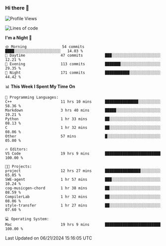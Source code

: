 ### Hi there 👋

<!--
**ALiersEL/ALiersEL** is a ✨ _special_ ✨ repository because its `README.md` (this file) appears on your GitHub profile.

Here are some ideas to get you started:

- 🔭 I’m currently working on ...
- 🌱 I’m currently learning ...
- 👯 I’m looking to collaborate on ...
- 🤔 I’m looking for help with ...
- 💬 Ask me about ...
- 📫 How to reach me: ...
- 😄 Pronouns: ...
- ⚡ Fun fact: ...
-->

<!--START_SECTION:waka-->
![Profile Views](http://img.shields.io/badge/Profile%20Views-0-blue)

![Lines of code](https://img.shields.io/badge/From%20Hello%20World%20I%27ve%20Written-9.8%20million%20lines%20of%20code-blue)

**I'm a Night 🦉** 

```text
🌞 Morning                54 commits          ████░░░░░░░░░░░░░░░░░░░░░   14.03 % 
🌆 Daytime                47 commits          ███░░░░░░░░░░░░░░░░░░░░░░   12.21 % 
🌃 Evening                113 commits         ███████░░░░░░░░░░░░░░░░░░   29.35 % 
🌙 Night                  171 commits         ███████████░░░░░░░░░░░░░░   44.42 % 
```


📊 **This Week I Spent My Time On** 

```text
💬 Programming Languages: 
C++                      11 hrs 10 mins      ███████████████░░░░░░░░░░   58.36 % 
Markdown                 3 hrs 40 mins       █████░░░░░░░░░░░░░░░░░░░░   19.21 % 
Python                   1 hr 33 mins        ██░░░░░░░░░░░░░░░░░░░░░░░   08.13 % 
C                        1 hr 32 mins        ██░░░░░░░░░░░░░░░░░░░░░░░   08.06 % 
Other                    57 mins             █░░░░░░░░░░░░░░░░░░░░░░░░   05.00 % 

🔥 Editors: 
VS Code                  19 hrs 9 mins       █████████████████████████   100.00 % 

🐱‍💻 Projects: 
project                  12 hrs 27 mins      ████████████████░░░░░░░░░   65.05 % 
SWE-agent                1 hr 57 mins        ███░░░░░░░░░░░░░░░░░░░░░░   10.24 % 
cog-musicgen-chord       1 hr 38 mins        ██░░░░░░░░░░░░░░░░░░░░░░░   08.59 % 
CompilerLab              1 hr 32 mins        ██░░░░░░░░░░░░░░░░░░░░░░░   08.06 % 
style-transfer           1 hr 27 mins        ██░░░░░░░░░░░░░░░░░░░░░░░   07.60 % 

💻 Operating System: 
Mac                      19 hrs 9 mins       █████████████████████████   100.00 % 
```


 Last Updated on 06/21/2024 15:16:05 UTC
<!--END_SECTION:waka-->
